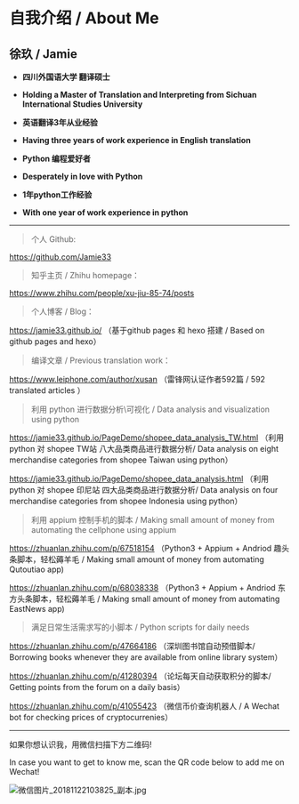 # 自我介绍 / About Me

## 徐玖 / Jamie

- **四川外国语大学 翻译硕士** 

- **Holding a Master of Translation and Interpreting from Sichuan International Studies University**  

- **英语翻译3年从业经验**

- **Having three years of work experience in English translation** 

- **Python 编程爱好者**

- **Desperately in love with Python**

- **1年python工作经验**

- **With one year of work experience in python**

---

> 个人 Github:

https://github.com/Jamie33    

> 知乎主页 / Zhihu homepage：

https://www.zhihu.com/people/xu-jiu-85-74/posts 

> 个人博客 / Blog：

https://jamie33.github.io/  （基于github pages 和 hexo 搭建 / Based on github pages and hexo） 

> 编译文章 / Previous translation work：

https://www.leiphone.com/author/xusan （雷锋网认证作者592篇 / 592 translated articles ）

>利用 python 进行数据分析\可视化 / Data analysis and visualization using python

https://jamie33.github.io/PageDemo/shopee_data_analysis_TW.html （利用 python 对 shopee TW站 八大品类商品进行数据分析/ Data analysis on eight merchandise categories from shopee Taiwan using python）

https://jamie33.github.io/PageDemo/shopee_data_analysis.html （利用 python 对 shopee 印尼站 四大品类商品进行数据分析/ Data analysis on four merchandise categories from shopee Indonesia using python）

> 利用 appium 控制手机的脚本 / Making small amount of money from automating the cellphone using appium

https://zhuanlan.zhihu.com/p/67518154 （Python3 + Appium + Andriod 趣头条脚本，轻松薅羊毛 / Making small amount of money from automating Qutoutiao app)  

https://zhuanlan.zhihu.com/p/68038338 （Python3 + Appium + Andriod 东方头条脚本，轻松薅羊毛 / Making small amount of money from automating EastNews app)  


> 满足日常生活需求写的小脚本 / Python scripts for daily needs

https://zhuanlan.zhihu.com/p/47664186  （深圳图书馆自动预借脚本/  Borrowing books whenever they are available from online library system）

https://zhuanlan.zhihu.com/p/41280394  （论坛每天自动获取积分的脚本/ Getting points from the forum on a daily basis）

https://zhuanlan.zhihu.com/p/41055423  （微信币价查询机器人 / A Wechat bot for checking prices of cryptocurrenies）

---

如果你想认识我，用微信扫描下方二维码!

In case you want to get to know me, scan the QR code below to add me on Wechat!

![微信图片_20181122103825_副本.jpg](https://i.loli.net/2018/11/26/5bfb556d1ed9b.jpg)
